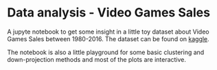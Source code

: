 # Data analysis - Video Games Sales

A jupyte notebook to get some insight in a little toy dataset about Video Games Sales between 1980-2016.
The dataset can be found on [kaggle](https://www.kaggle.com/rush4ratio/video-game-sales-with-ratings).

The notebook is also a little playground for some basic clustering and down-projection methods and most of the plots are interactive.
